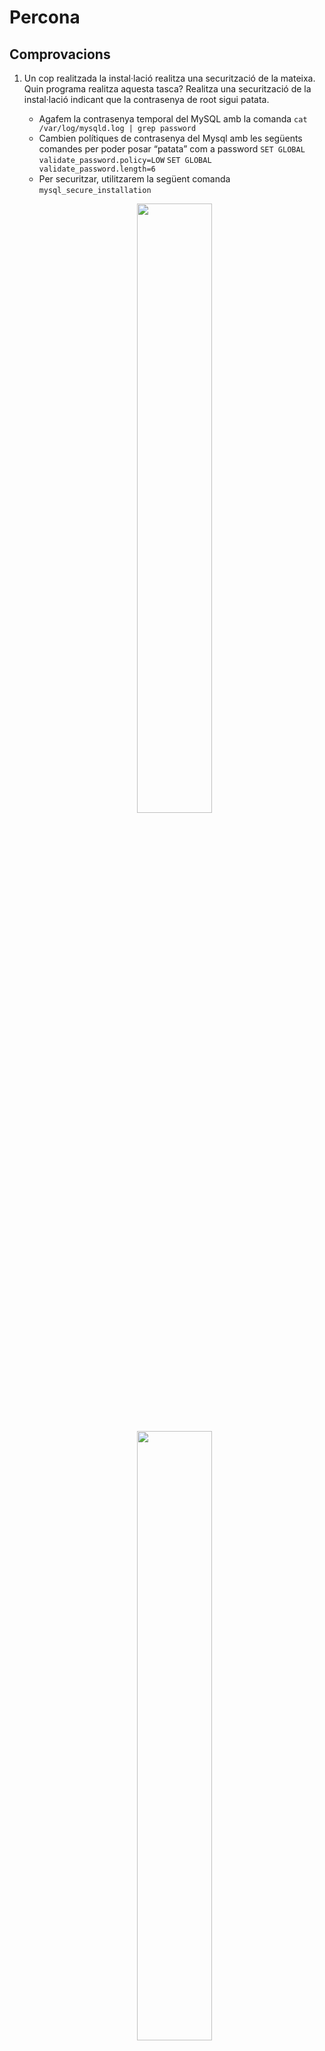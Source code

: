 # Percona
## Comprovacions
1. Un cop realitzada la instal·lació realitza una securització de la mateixa. Quin programa realitza aquesta tasca? Realitza una securització de la instal·lació indicant que la contrasenya de root sigui patata.
    - Agafem la contrasenya temporal del MySQL amb la comanda `cat /var/log/mysqld.log | grep password`
    - Cambien polítiques de contrasenya del Mysql amb les següents comandes per poder posar “patata” com a password `SET GLOBAL validate_password.policy=LOW` `SET GLOBAL validate_password.length=6`
    - Per securitzar, utilitzarem la següent comanda `mysql_secure_installation`
     <p align="center">
    <img width= "50%" src="https://i.imgur.com/YZ4RFw3.png">
    </p>
     <p align="center">
    <img width= "50%" src="https://i.imgur.com/ovaS4Kk.png">
    </p>
    <p align="center">
    <img width= "50%" src="https://i.imgur.com/dkt9rEH.png">
    </p>
  
2. Quines són les instruccions per arrancar / verificar status / apagar servei de la base de dades de Percona Server en el CentOS 7
    - Per *arrancar*: `sudo systemctl start mysqld`
    - Per verificar *status*: `sudo systemctl status mysqld`
    - Per *apagar*: `sudo systemctl stop mysqld`
3. A on es troba i quin nom rep el fitxer de configuració del SGBD Percona Server?
    - Rep el nom **my.cnf** i es troba a `/etc/my.cnf`
    <p align="center">
    <img width= "50%" src="https://i.imgur.com/ojXfHq2.png">
    </p>
4. A on es troben físicament els fitxers de dades (per defecte). Com ho has sabut?
    - Es troben a `/var/lib/mysql/`
    - Ho pots saber amb la sèntencia SQL `SELECT @@datadir;` o en el fitxer de configuració *my.cnf* en la variable *datadir*
    <p align="center">
    <img width= "50%" src="https://i.imgur.com/HypbfnY.png">
    </p>
5. Crea un usuari anomenat asix en el sistema operatiu i en SGBD de tal manera que aquest usuari del sistema operatiu no hagi d'introduir l'usuari i password cada vegada que cridem al client mysql?
    - Creem l'usuari al Centos: `sudo adduser asix`
    - Creem l'usuari a la base de dades i li donem permissos `CREATE USER 'asix'@'%' IDENTIFIED by 'patata';` ``GRANT ALL PRIVILEGES ON * . * TO 'asix'@'%';`
    - Afegim al fitxer de configuració *my.cnf* les següents línies i comprovem:
     <p align="center">
    <img width= "50%" src="https://i.imgur.com/HItLYM4.png">
    </p>
     <p align="center">
    <img width= "50%" src="https://i.imgur.com/HMUYSk6.png">
    </p>
    
6. El servei de MySQL (mysqld) escolta al port 3306. Quina modificació/passos caldrien fer per canviar aquest port a 33306 per exemple?


